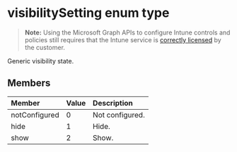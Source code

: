 ﻿# visibilitySetting enum type

> **Note:** Using the Microsoft Graph APIs to configure Intune controls and policies still requires that the Intune service is [correctly licensed](https://go.microsoft.com/fwlink/?linkid=839381) by the customer.

Generic visibility state.
## Members
|Member|Value|Description|
|:---|:---|:---|
|notConfigured|0|Not configured.|
|hide|1|Hide.|
|show|2|Show.|








